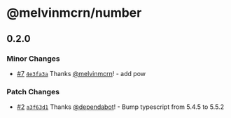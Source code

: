 # @melvinmcrn/number

## 0.2.0

### Minor Changes

- [#7](https://github.com/melvinmcrn/inj3k/pull/7) [`4e3fa3a`](https://github.com/melvinmcrn/inj3k/commit/4e3fa3a57700708319accd060401b8d2ac4e35e4) Thanks [@melvinmcrn](https://github.com/melvinmcrn)! - add pow

### Patch Changes

- [#2](https://github.com/melvinmcrn/inj3k/pull/2) [`a3f63d1`](https://github.com/melvinmcrn/inj3k/commit/a3f63d14d3371569fbea1ff3c2808a02f1889512) Thanks [@dependabot](https://github.com/apps/dependabot)! - Bump typescript from 5.4.5 to 5.5.2
